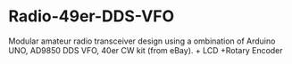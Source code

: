 # Radio-49er-DDS-VFO
Modular amateur radio transceiver design using a ombination of Arduino UNO, AD9850 DDS VFO, 40er CW kit (from eBay). + LCD +Rotary Encoder
